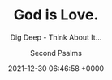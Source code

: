 ---
date:   2021-12-30 06:46:58 +0000
layout: post
title: God is Love.
subtitle: Dig Deep - Think About It...
# description: 
image: /assets/images/dig-deep/love-design.jpeg
# optimized_image: https://res.cloudinary.com/dm7h7e8xj/image/upload/c_scale,w_380/v1559821647/theme2_ylcxxz.jpg
category: think about
tags:
  - think about
  - love
author: Second Psalms
---